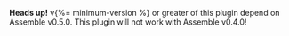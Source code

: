 **Heads up!** v{%= minimum-version %} or greater of this plugin depend on Assemble v0.5.0. This plugin will not work with Assemble v0.4.0!